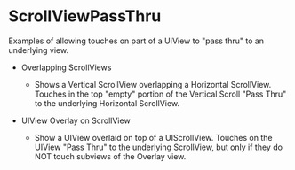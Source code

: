 # ScrollViewPassThru

Examples of allowing touches on part of a UIView to "pass thru" to an underlying view.

 - Overlapping ScrollViews
   - Shows a Vertical ScrollView overlapping a Horizontal ScrollView. Touches in the top "empty" portion of the Vertical Scroll "Pass Thru" to the underlying Horizontal ScrollView.

 - UIView Overlay on ScrollView
   - Show a UIView overlaid on top of a UIScrollView. Touches on the UIView "Pass Thru" to the underlying ScrollView, but only if they do NOT touch subviews of the Overlay view.
